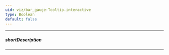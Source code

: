```yaml
---
uid: viz/bar_gauge:Tooltip.interactive
type: Boolean
default: false
---
```

---
##### shortDescription
<!-- %shortDescription% -->

---
<!--
&lt;!-- Description goes here --&gt;

&lt;!-- import * from 'api-reference\10 UI Components\BaseChart\1 Configuration\tooltip\interactive.md' --&gt;
-->